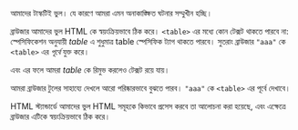 আমাদের টাস্কটিই ভুল। যে কারণে আমরা এমন অনাকাঙ্ক্ষিত ঘটনার সম্মুখীন হচ্ছি।

ব্রাউজার আমাদের ভুল HTML কে স্বয়ংক্রিয়ভাবে ঠিক করে। `<table>` এর মধ্যে কোন টেক্সট থাকতে পারবে না: স্পেসিফিকেশন অনুযায়ী *table* এ শুধুমাত্র table স্পেসিফিক ট্যাগ থাকতে পারবে। সুতরাং ব্রাউজার `"aaa"` কে `<table>` এর *পূর্বে* যুক্ত করে।

এবং এর ফলে আমরা *table* কে রিমুভ করলেও টেক্সট রয়ে যায়।

আমরা ব্রাউজার টুলের সাহায্যে দেখলে আরো পরিষ্কারভাবে বুঝতে পারব। `"aaa"` কে `<table>` এর পূর্বে দেখাবে।

HTML স্ট্যান্ডার্ডে আমাদের ভুল HTML সমূহকে কিভাবে প্রসেস করবে তা আলোচনা করা হয়েছে, এবং এক্ষেত্রে ব্রাউজার এটিকে স্বয়ংক্রিয়ভাবে ঠিক করে।
